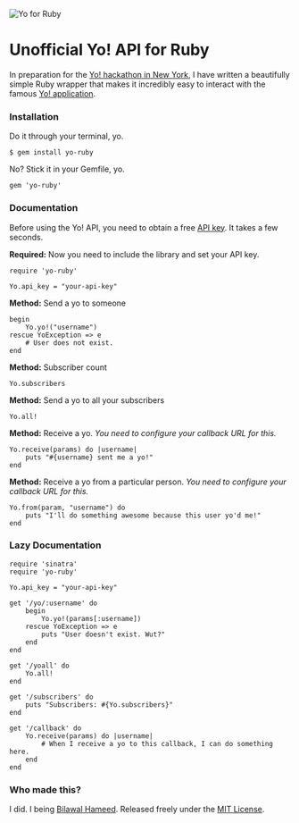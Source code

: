 ![Yo for Ruby](http://i.imgur.com/N0L8m9P.png)


# Unofficial Yo! API for Ruby

In preparation for the [Yo! hackathon in New York](http://www.eventbrite.com/e/yo-hackathon-nyc-2-letters-2-hours-ready-set-yo-tickets-12145608843?aff=eorg), I have written a beautifully simple Ruby wrapper that makes it incredibly easy to interact with the famous [Yo! application](http://www.justyo.co).


### Installation

Do it through your terminal, yo.

```
$ gem install yo-ruby
```

No? Stick it in your Gemfile, yo.

```
gem 'yo-ruby'
```

### Documentation

Before using the Yo! API, you need to obtain a free [API key](http://dev.justyo.co/). It takes a few seconds.

**Required:** Now you need to include the library and set your API key.

```
require 'yo-ruby'

Yo.api_key = "your-api-key"
```

**Method:** Send a yo to someone

```
begin
	Yo.yo!("username")
rescue YoException => e
	# User does not exist.
end
```

**Method:** Subscriber count

```
Yo.subscribers
```

**Method:** Send a yo to all your subscribers

```
Yo.all!
```

**Method:** Receive a yo. *You need to configure your callback URL for this.*

```
Yo.receive(params) do |username|
	puts "#{username} sent me a yo!"
end
```

**Method:** Receive a yo from a particular person. *You need to configure your callback URL for this.*

```
Yo.from(param, "username") do
	puts "I'll do something awesome because this user yo'd me!"
end
```

### Lazy Documentation
```
require 'sinatra'
require 'yo-ruby'

Yo.api_key = "your-api-key"

get '/yo/:username' do
	begin
		Yo.yo!(params[:username])
	rescue YoException => e
		puts "User doesn't exist. Wut?"
	end
end

get '/yoall' do
	Yo.all!
end

get '/subscribers' do
	puts "Subscribers: #{Yo.subscribers}"
end

get '/callback' do
	Yo.receive(params) do |username|
		# When I receive a yo to this callback, I can do something here.
	end
end
```

### Who made this?
I did. I being [Bilawal Hameed](http://github.com/bih). Released freely under the [MIT License](http://bih.mit-license.org/).